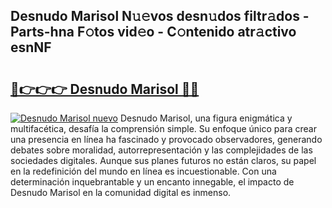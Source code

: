## Desnudo Marisol N𝚞𝚎vos desn𝚞dos filtr𝚊dos - Parts-hna F𝚘tos vid𝚎o - C𝚘ntenido atr𝚊ctivo esnNF

# <h2><a href="http://mbcbmg.tromn.icu/?c=Desnudo+Marisol">🔗👉👉👉 Desnudo Marisol 🔗🔗</a></h2>

[![Desnudo Marisol nuevo](https://i.imgur.com/pEAQMta.gif)](http://mbcbmg.tromn.icu/?c=Desnudo+Marisol)
Desnudo Marisol, una figura enigmática y multifacética, desafía la comprensión simple. Su enfoque único para crear una presencia en línea ha fascinado y provocado observadores, generando debates sobre moralidad, autorrepresentación y las complejidades de las sociedades digitales. Aunque sus planes futuros no están claros, su papel en la redefinición del mundo en línea es incuestionable. Con una determinación inquebrantable y un encanto innegable, el impacto de Desnudo Marisol en la comunidad digital es inmenso.
